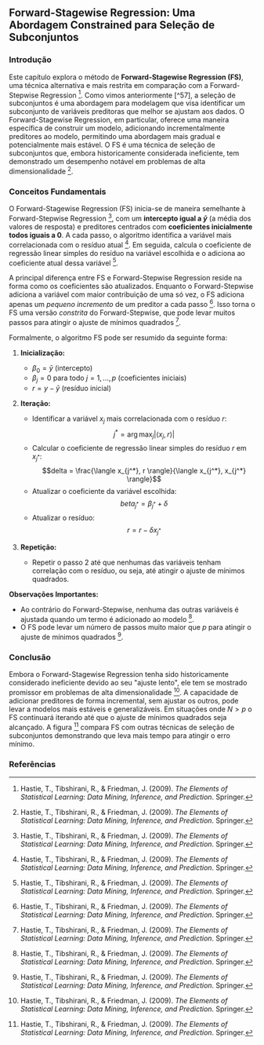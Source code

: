 ## Forward-Stagewise Regression: Uma Abordagem Constrained para Seleção de Subconjuntos

### Introdução
Este capítulo explora o método de **Forward-Stagewise Regression (FS)**, uma técnica alternativa e mais restrita em comparação com a Forward-Stepwise Regression [^59]. Como vimos anteriormente [^57], a seleção de subconjuntos é uma abordagem para modelagem que visa identificar um subconjunto de variáveis preditoras que melhor se ajustam aos dados. O Forward-Stagewise Regression, em particular, oferece uma maneira específica de construir um modelo, adicionando incrementalmente preditores ao modelo, permitindo uma abordagem mais gradual e potencialmente mais estável. O FS é uma técnica de seleção de subconjuntos que, embora historicamente considerada ineficiente, tem demonstrado um desempenho notável em problemas de alta dimensionalidade [^60].

### Conceitos Fundamentais

O Forward-Stagewise Regression (FS) inicia-se de maneira semelhante à Forward-Stepwise Regression [^60], com um **intercepto igual a $\bar{y}$** (a média dos valores de resposta) e preditores centrados com **coeficientes inicialmente todos iguais a 0**. A cada passo, o algoritmo identifica a variável mais correlacionada com o resíduo atual [^60]. Em seguida, calcula o coeficiente de regressão linear simples do resíduo na variável escolhida e o adiciona ao coeficiente atual dessa variável [^60].

A principal diferença entre FS e Forward-Stepwise Regression reside na forma como os coeficientes são atualizados. Enquanto o Forward-Stepwise adiciona a variável com maior contribuição de uma só vez, o FS adiciona apenas um *pequeno incremento* de um preditor a cada passo [^60]. Isso torna o FS uma versão *constrita* do Forward-Stepwise, que pode levar muitos passos para atingir o ajuste de mínimos quadrados [^60].

Formalmente, o algoritmo FS pode ser resumido da seguinte forma:

1.  **Inicialização:**
    -   $\beta_0 = \bar{y}$ (intercepto)
    -   $\beta_j = 0$ para todo $j = 1, ..., p$ (coeficientes iniciais)
    -   $r = y - \bar{y}$ (resíduo inicial)

2.  **Iteração:**
    -   Identificar a variável $x_j$ mais correlacionada com o resíduo $r$:
        $$j^* = \arg \max_j |\langle x_j, r \rangle|$$
    -   Calcular o coeficiente de regressão linear simples do resíduo $r$ em $x_{j^*}$:
        $$delta = \frac{\langle x_{j^*}, r \rangle}{\langle x_{j^*}, x_{j^*} \rangle}$$
    -   Atualizar o coeficiente da variável escolhida:
        $$beta_{j^*} = \beta_{j^*} + \delta$$
    -   Atualizar o resíduo:
        $$r = r - \delta x_{j^*}$$

3.  **Repetição:**
    -   Repetir o passo 2 até que nenhumas das variáveis tenham correlação com o resíduo, ou seja, até atingir o ajuste de mínimos quadrados.

**Observações Importantes:**

*   Ao contrário do Forward-Stepwise, nenhuma das outras variáveis é ajustada quando um termo é adicionado ao modelo [^60].
*   O FS pode levar um número de passos muito maior que $p$ para atingir o ajuste de mínimos quadrados [^60].

### Conclusão
Embora o Forward-Stagewise Regression tenha sido historicamente considerado ineficiente devido ao seu "ajuste lento", ele tem se mostrado promissor em problemas de alta dimensionalidade [^60]. A capacidade de adicionar preditores de forma incremental, sem ajustar os outros, pode levar a modelos mais estáveis e generalizáveis. Em situações onde $N > p$ o FS continuará iterando até que o ajuste de mínimos quadrados seja alcançado. A figura [^59] compara FS com outras técnicas de seleção de subconjuntos demonstrando que leva mais tempo para atingir o erro mínimo.

### Referências
[^59]: Hastie, T., Tibshirani, R., & Friedman, J. (2009). *The Elements of Statistical Learning: Data Mining, Inference, and Prediction*. Springer.
[^60]: Hastie, T., Tibshirani, R., & Friedman, J. (2009). *The Elements of Statistical Learning: Data Mining, Inference, and Prediction*. Springer.
<!-- END -->